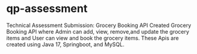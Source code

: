 # qp-assessment
Technical Assessment Submission: Grocery Booking API
Created Grocery Booking API where Admin can add, view, remove,and update the grocery items and User can view and book the grocery items.
These Apis are created using Java 17, Springboot, and MySQL.
